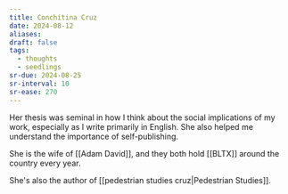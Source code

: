 ```yaml
---
title: Conchitina Cruz
date: 2024-08-12
aliases: 
draft: false
tags:
  - thoughts
  - seedlings
sr-due: 2024-08-25
sr-interval: 10
sr-ease: 270
---
```

Her thesis was seminal in how I think about the social implications of my work, especially as I write primarily in English. She also helped me understand the importance of self-publishing.

She is the wife of [[Adam David]], and they both hold [[BLTX]] around the country every year.

She's also the author of [[pedestrian studies cruz|Pedestrian Studies]].